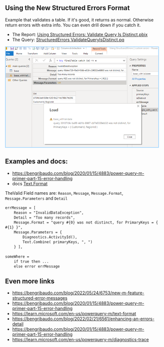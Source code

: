 ## Using the New Structured Errors Format

Example that validates a table. If it's good, it returns as normal. Otherwise return errors with extra info. You can even drill down if you catch it.

- The Report: [Using Structured Errors: Validate Query Is Distinct.pbix](./Using%20Structured%20Errors%20%E2%81%9E%20custom%20errors.pbix)
- The Query: [StructuredErrors ValidateQueryIsDistinct.pq](./pq/UsingStructuredErrors-ValidateQueryIsDistinct.pq)

![screen of distinct](./img/UsingStructuredErrors-ValidateQueryIsDistinct.png)



## Examples and docs:
        
- <https://bengribaudo.com/blog/2020/01/15/4883/power-query-m-primer-part-15-error-handling>
- docs [Text.Format](https://docs.microsoft.com/en-us/powerquery-m/text-format)

TheValid Field names are: `Reason`, `Message`, `Message.Format`, `Message.Parameters` and `Detail`

```pq
errMessage = [
    Reason = "InvalidDataException",
    Detail = "Too many records",
    Message.Format = "query #{0} was not distinct, for PrimaryKeys = { #{1} }",
    Message.Parameters = {
        Diagnostics.ActivityId(),
        Text.Combine( primaryKeys, ", ")
    } ],

someWhere =
    if true then ...
    else error errMessage
```

## Even more links

- <https://bengribaudo.com/blog/2022/05/24/6753/new-m-feature-structured-error-messages>
- <https://bengribaudo.com/blog/2020/01/15/4883/power-query-m-primer-part-15-error-handling>
- <https://learn.microsoft.com/en-us/powerquery-m/text-format>
- <https://bengribaudo.com/blog/2022/02/21/6561/enhancing-an-errors-detail>
- <https://bengribaudo.com/blog/2020/01/15/4883/power-query-m-primer-part-15-error-handling>
- <https://learn.microsoft.com/en-us/powerquery-m/diagnostics-trace>